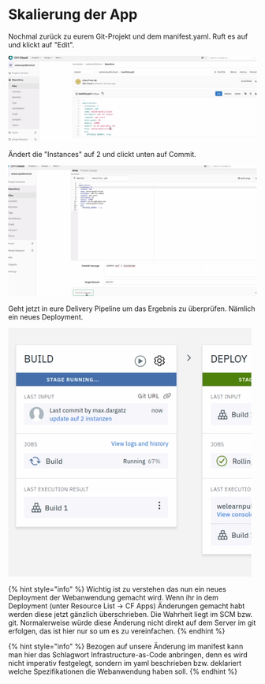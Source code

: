# Skalierung der App

Nochmal zurück zu eurem Git-Projekt und dem manifest.yaml. Ruft es auf und klickt auf "Edit".

![](../../../.gitbook/assets/image%20%282%29.png)

Ändert die "Instances" auf 2 und clickt unten auf Commit.

![](../../../.gitbook/assets/image%20%287%29.png)

Geht jetzt in eure Delivery Pipeline um das Ergebnis zu überprüfen. Nämlich ein neues Deployment.

![](../../../.gitbook/assets/image%20%2814%29.png)

{% hint style="info" %}
Wichtig ist zu verstehen das nun ein neues Deployment der Webanwendung gemacht wird. Wenn ihr in dem Deployment \(unter Resource List -&gt; CF Apps\) Änderungen gemacht habt werden diese jetzt gänzlich überschrieben. Die Wahrheit liegt im SCM bzw. git. Normalerweise würde diese Änderung nicht direkt auf dem Server im git erfolgen, das ist hier nur so um es zu vereinfachen.
{% endhint %}

{% hint style="info" %}
Bezogen auf unsere Änderung im manifest kann man hier das Schlagwort Infrastructure-as-Code anbringen, denn es wird nicht imperativ festgelegt, sondern im yaml beschrieben bzw. deklariert welche Spezifikationen die Webanwendung haben soll.
{% endhint %}

